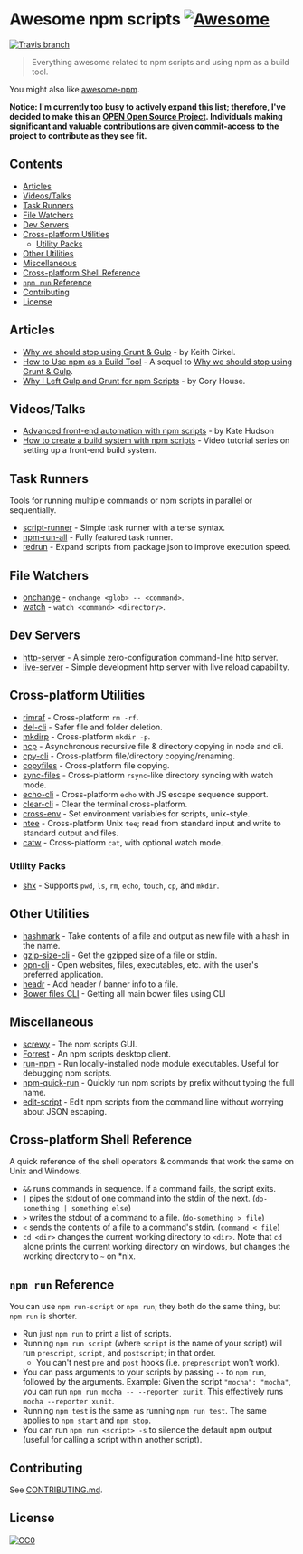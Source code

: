 # Awesome npm scripts [![Awesome](https://cdn.rawgit.com/sindresorhus/awesome/d7305f38d29fed78fa85652e3a63e154dd8e8829/media/badge.svg)](https://github.com/sindresorhus/awesome)
[![Travis branch](https://img.shields.io/travis/RyanZim/awesome-npm-scripts/master.svg?maxAge=2592000?style=plastic)](https://travis-ci.org/RyanZim/awesome-npm-scripts)

> Everything awesome related to npm scripts and using npm as a build tool.

You might also like [awesome-npm](https://github.com/sindresorhus/awesome-npm).

**Notice: I'm currently too busy to actively expand this list; therefore, I've decided to make this an [OPEN Open Source Project](http://openopensource.org). Individuals making significant and valuable contributions are given commit-access to the project to contribute as they see fit.**

## Contents

<!-- START doctoc generated TOC please keep comment here to allow auto update -->
<!-- DON'T EDIT THIS SECTION, INSTEAD RE-RUN doctoc TO UPDATE -->


- [Articles](#articles)
- [Videos/Talks](#videostalks)
- [Task Runners](#task-runners)
- [File Watchers](#file-watchers)
- [Dev Servers](#dev-servers)
- [Cross-platform Utilities](#cross-platform-utilities)
  - [Utility Packs](#utility-packs)
- [Other Utilities](#other-utilities)
- [Miscellaneous](#miscellaneous)
- [Cross-platform Shell Reference](#cross-platform-shell-reference)
- [`npm run` Reference](#npm-run-reference)
- [Contributing](#contributing)
- [License](#license)

<!-- END doctoc generated TOC please keep comment here to allow auto update -->

## Articles

- [Why we should stop using Grunt & Gulp](https://www.keithcirkel.co.uk/why-we-should-stop-using-grunt/) - by Keith Cirkel.
- [How to Use npm as a Build Tool](https://www.keithcirkel.co.uk/how-to-use-npm-as-a-build-tool/) - A sequel to [Why we should stop using Grunt & Gulp](https://www.keithcirkel.co.uk/why-we-should-stop-using-grunt/).
- [Why I Left Gulp and Grunt for npm Scripts](https://medium.freecodecamp.com/why-i-left-gulp-and-grunt-for-npm-scripts-3d6853dd22b8) -  by Cory House.

## Videos/Talks

- [Advanced front-end automation with npm scripts](https://www.youtube.com/watch?v=0RYETb9YVrk) - by Kate Hudson
- [How to create a build system with npm scripts](http://www.penta-code.com/how-to-create-a-build-system-with-npm-scripts/) - Video tutorial series on setting up a front-end build system.

## Task Runners

Tools for running multiple commands or npm scripts in parallel or sequentially.

- [script-runner](https://github.com/paulpflug/script-runner) - Simple task runner with a terse syntax.
- [npm-run-all](https://github.com/mysticatea/npm-run-all) - Fully featured task runner.
- [redrun](https://github.com/coderaiser/redrun) - Expand scripts from package.json to improve execution speed.

## File Watchers

- [onchange](https://github.com/Qard/onchange) - `onchange <glob> -- <command>`.
- [watch](https://github.com/mikeal/watch) - `watch <command> <directory>`.

## Dev Servers

- [http-server](https://github.com/indexzero/http-server) - A simple zero-configuration command-line http server.
- [live-server](https://github.com/tapio/live-server) - Simple development http server with live reload capability.

## Cross-platform Utilities

- [rimraf](https://github.com/isaacs/rimraf) - Cross-platform `rm -rf`.
- [del-cli](https://github.com/sindresorhus/del-cli) - Safer file and folder deletion.
- [mkdirp](https://github.com/substack/node-mkdirp) - Cross-platform `mkdir -p`.
- [ncp](https://github.com/AvianFlu/ncp) - Asynchronous recursive file & directory copying in node and cli.
- [cpy-cli](https://github.com/sindresorhus/cpy-cli) - Cross-platform file/directory copying/renaming.
- [copyfiles](https://github.com/calvinmetcalf/copyfiles) - Cross-platform file copying.
- [sync-files](https://github.com/byteclubfr/node-sync-files) - Cross-platform `rsync`-like directory syncing with watch mode.
- [echo-cli](https://github.com/iamakulov/echo-cli) - Cross-platform `echo` with JS escape sequence support.
- [clear-cli](https://github.com/sindresorhus/clear-cli) - Clear the terminal cross-platform.
- [cross-env](https://github.com/kentcdodds/cross-env) - Set environment variables for scripts, unix-style.
- [ntee](https://github.com/stefanmaric/ntee) - Cross-platform Unix `tee`; read from standard input and write to standard output and files.
- [catw](https://github.com/substack/catw) - Cross-platform `cat`, with optional watch mode.

### Utility Packs

- [shx](https://github.com/shelljs/shx) - Supports `pwd`, `ls`, `rm`, `echo`, `touch`, `cp`, and `mkdir`.

## Other Utilities

- [hashmark](https://github.com/keithamus/hashmark) -  Take contents of a file and output as new file with a hash in the name.
- [gzip-size-cli](https://github.com/sindresorhus/gzip-size-cli) - Get the gzipped size of a file or stdin.
- [opn-cli](https://github.com/sindresorhus/opn-cli) - Open websites, files, executables, etc. with the user's preferred application.
- [headr](https://github.com/heldr/headr) - Add header / banner info to a file.
- [Bower files CLI](https://github.com/thompsonemerson/bower-files-cli) - Getting all main bower files using CLI

## Miscellaneous

- [screwy](https://github.com/samueleaton/screwy) - The npm scripts GUI.
- [Forrest](https://github.com/stefanjudis/forrest) - An npm scripts desktop client.
- [run-npm](https://github.com/timoxley/npm-run) - Run locally-installed node module executables. Useful for debugging npm scripts.
- [npm-quick-run](https://github.com/bahmutov/npm-quick-run) - Quickly run npm scripts by prefix without typing the full name.
- [edit-script](https://github.com/RyanZim/edit-script) - Edit npm scripts from the command line without worrying about JSON escaping.

## Cross-platform Shell Reference

A quick reference of the shell operators & commands that work the same on Unix and Windows.

- `&&` runs commands in sequence. If a command fails, the script exits.
- `|` pipes the stdout of one command into the stdin of the next. (`do-something | something else`)
- `>` writes the stdout of a command to a file. (`do-something > file`)
- `<` sends the contents of a file to a command's stdin. (`command < file`)
- `cd <dir>` changes the current working directory to `<dir>`. Note that `cd` alone prints the current working directory on windows, but changes the working directory to `~` on \*nix.

## `npm run` Reference

You can use `npm run-script` or `npm run`; they both do the same thing, but `npm run` is shorter.

- Run just `npm run` to print a list of scripts.
- Running `npm run script` (where `script` is the name of your script) will run `prescript`, `script`, and `postscript`; in that order.
  - You can't nest `pre` and `post` hooks (i.e. `preprescript` won't work).
- You can pass arguments to your scripts by passing `--` to `npm run`, followed by the arguments. Example: Given the script `"mocha": "mocha"`, you can run `npm run mocha -- --reporter xunit`. This effectively runs `mocha --reporter xunit`.
- Running `npm test` is the same as running `npm run test`. The same applies to `npm start` and `npm stop`.
- You can run `npm run <script> -s` to silence the default npm output (useful for calling a script within another script).

## Contributing

See [CONTRIBUTING.md](https://github.com/RyanZim/awesome-npm-scripts/blob/master/CONTRIBUTING.md).

## License

[![CC0](http://mirrors.creativecommons.org/presskit/buttons/88x31/svg/cc-zero.svg)](https://creativecommons.org/publicdomain/zero/1.0/)

